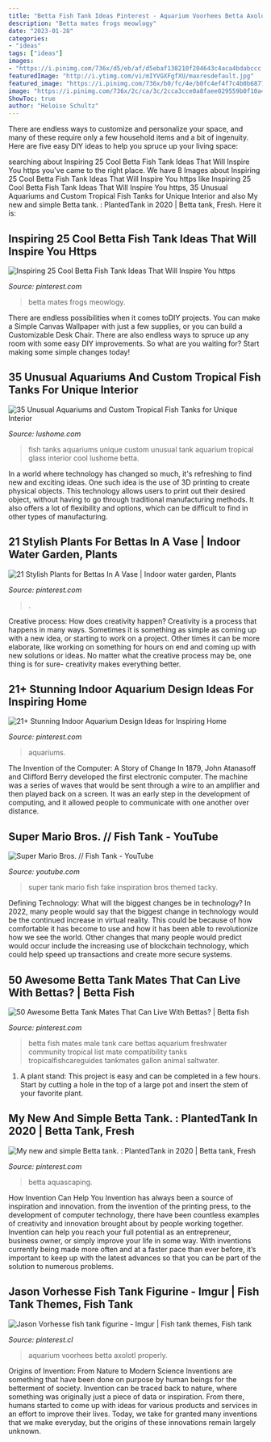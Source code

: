 ```yaml
---
title: "Betta Fish Tank Ideas Pinterest - Aquarium Voorhees Betta Axolotl Properly"
description: "Betta mates frogs meowlogy"
date: "2023-01-28"
categories:
- "ideas"
tags: ["ideas"]
images:
- "https://i.pinimg.com/736x/d5/eb/af/d5ebaf138210f204643c4aca4bdabccc.jpg"
featuredImage: "http://i.ytimg.com/vi/mIYVGXFgfXU/maxresdefault.jpg"
featured_image: "https://i.pinimg.com/736x/b0/fc/4e/b0fc4ef4f7c4b0b6877224dc9f9684e0.jpg"
image: "https://i.pinimg.com/736x/2c/ca/3c/2cca3cce0a8faee029559b0f10a4f48f.jpg"
ShowToc: true
author: "Heloise Schultz"
---
```



There are endless ways to customize and personalize your space, and many of these require only a few household items and a bit of ingenuity. Here are five easy DIY ideas to help you spruce up your living space: 

	

		
searching about Inspiring 25 Cool Betta Fish Tank Ideas That Will Inspire You https you've came to the right place. We have 8 Images about Inspiring 25 Cool Betta Fish Tank Ideas That Will Inspire You https like Inspiring 25 Cool Betta Fish Tank Ideas That Will Inspire You https, 35 Unusual Aquariums and Custom Tropical Fish Tanks for Unique Interior and also My new and simple Betta tank. : PlantedTank in 2020 | Betta tank, Fresh. Here it is:
		
    
## Inspiring 25 Cool Betta Fish Tank Ideas That Will Inspire You Https

<img loading=lazy src="https://i.pinimg.com/736x/20/10/92/201092916651ae214c4ab858ec8d7990.jpg" onerror="this.onerror=null;this.src='https://tse1.mm.bing.net/th?id=OIP.hvMz0LFc9qUvNu3EaEJPCQHaJ3&amp;pid=15.1';" alt="Inspiring 25 Cool Betta Fish Tank Ideas That Will Inspire You https">

_Source: pinterest.com_

>betta mates frogs meowlogy. 

	

There are endless possibilities when it comes toDIY projects. You can make a Simple Canvas Wallpaper with just a few supplies, or you can build a Customizable Desk Chair. There are also endless ways to spruce up any room with some easy DIY improvements. So what are you waiting for? Start making some simple changes today!

    
## 35 Unusual Aquariums And Custom Tropical Fish Tanks For Unique Interior

<img loading=lazy src="https://www.lushome.com/wp-content/uploads/2013/07/custom-aquariums-fish-tanks-24.jpg" onerror="this.onerror=null;this.src='https://tse4.mm.bing.net/th?id=OIP.vpda4k2mwiidZpMH9dtUBwAAAA&amp;pid=15.1';" alt="35 Unusual Aquariums and Custom Tropical Fish Tanks for Unique Interior">

_Source: lushome.com_

>fish tanks aquariums unique custom unusual tank aquarium tropical glass interior cool lushome betta. 

	

In a world where technology has changed so much, it's refreshing to find new and exciting ideas. One such idea is the use of 3D printing to create physical objects. This technology allows users to print out their desired object, without having to go through traditional manufacturing methods. It also offers a lot of flexibility and options, which can be difficult to find in other types of manufacturing.

    
## 21 Stylish Plants For Bettas In A Vase | Indoor Water Garden, Plants

<img loading=lazy src="https://i.pinimg.com/736x/14/ea/4b/14ea4bda110bbc62d983edb2b68d96ed.jpg" onerror="this.onerror=null;this.src='https://tse1.mm.bing.net/th?id=OIP.HFkNtb7M9jjFPAuNYpyl7AHaJ3&amp;pid=15.1';" alt="21 Stylish Plants for Bettas In A Vase | Indoor water garden, Plants">

_Source: pinterest.com_

>. 

	

Creative process: How does creativity happen?
Creativity is a process that happens in many ways. Sometimes it is something as simple as coming up with a new idea, or starting to work on a project. Other times it can be more elaborate, like working on something for hours on end and coming up with new solutions or ideas. No matter what the creative process may be, one thing is for sure- creativity makes everything better.

    
## 21+ Stunning Indoor Aquarium Design Ideas For Inspiring Home

<img loading=lazy src="https://i.pinimg.com/736x/2c/ca/3c/2cca3cce0a8faee029559b0f10a4f48f.jpg" onerror="this.onerror=null;this.src='https://tse3.mm.bing.net/th?id=OIP.QVHw6W6PuMpCszuy0PAYgQHaJR&amp;pid=15.1';" alt="21+ Stunning Indoor Aquarium Design Ideas for Inspiring Home">

_Source: pinterest.com_

>aquariums. 

	

The Invention of the Computer: A Story of Change
In 1879, John Atanasoff and Clifford Berry developed the first electronic computer. The machine was a series of waves that would be sent through a wire to an amplifier and then played back on a screen. It was an early step in the development of computing, and it allowed people to communicate with one another over distance.

    
## Super Mario Bros. // Fish Tank - YouTube

<img loading=lazy src="http://i.ytimg.com/vi/mIYVGXFgfXU/maxresdefault.jpg" onerror="this.onerror=null;this.src='https://tse4.mm.bing.net/th?id=OIP.WrCIkTr7UwLL94Z5erI2lgHaEK&amp;pid=15.1';" alt="Super Mario Bros. // Fish Tank - YouTube">

_Source: youtube.com_

>super tank mario fish fake inspiration bros themed tacky. 

	

Defining Technology: What will the biggest changes be in technology?
In 2022, many people would say that the biggest change in technology would be the continued increase in virtual reality. This could be because of how comfortable it has become to use and how it has been able to revolutionize how we see the world. Other changes that many people would predict would occur include the increasing use of blockchain technology, which could help speed up transactions and create more secure systems.

    
## 50 Awesome Betta Tank Mates That Can Live With Bettas? | Betta Fish

<img loading=lazy src="https://i.pinimg.com/736x/14/95/b4/1495b4c126e537cce44bb71170611a13.jpg" onerror="this.onerror=null;this.src='https://tse1.mm.bing.net/th?id=OIP.dlErdAIXns6jp4RpA-hYjQHaLu&amp;pid=15.1';" alt="50 Awesome Betta Tank Mates That Can Live With Bettas? | Betta fish">

_Source: pinterest.com_

>betta fish mates male tank care bettas aquarium freshwater community tropical list mate compatibility tanks tropicalfishcareguides tankmates gallon animal saltwater. 

	

1. A plant stand: This project is easy and can be completed in a few hours. Start by cutting a hole in the top of a large pot and insert the stem of your favorite plant.

    
## My New And Simple Betta Tank. : PlantedTank In 2020 | Betta Tank, Fresh

<img loading=lazy src="https://i.pinimg.com/736x/b0/fc/4e/b0fc4ef4f7c4b0b6877224dc9f9684e0.jpg" onerror="this.onerror=null;this.src='https://tse3.mm.bing.net/th?id=OIP.aAdKM3nYlI61SQMswgSGYQHaJ4&amp;pid=15.1';" alt="My new and simple Betta tank. : PlantedTank in 2020 | Betta tank, Fresh">

_Source: pinterest.com_

>betta aquascaping. 

	

How Invention Can Help You
Invention has always been a source of inspiration and innovation. from the invention of the printing press, to the development of computer technology, there have been countless examples of creativity and innovation brought about by people working together. Invention can help you reach your full potential as an entrepreneur, business owner, or simply improve your life in some way. With inventions currently being made more often and at a faster pace than ever before, it’s important to keep up with the latest advances so that you can be part of the solution to numerous problems.

    
## Jason Vorhesse Fish Tank Figurine - Imgur | Fish Tank Themes, Fish Tank

<img loading=lazy src="https://i.pinimg.com/736x/d5/eb/af/d5ebaf138210f204643c4aca4bdabccc.jpg" onerror="this.onerror=null;this.src='https://tse2.mm.bing.net/th?id=OIP.BB2gJhqWpUNhtFas9bTGfQHaJ3&amp;pid=15.1';" alt="Jason Vorhesse fish tank figurine - Imgur | Fish tank themes, Fish tank">

_Source: pinterest.cl_

>aquarium voorhees betta axolotl properly. 

	

Origins of Invention: From Nature to Modern Science
Inventions are something that have been done on purpose by human beings for the betterment of society. Invention can be traced back to nature, where something was originally just a piece of data or inspiration. From there, humans started to come up with ideas for various products and services in an effort to improve their lives. Today, we take for granted many inventions that we make everyday, but the origins of these innovations remain largely unknown.

